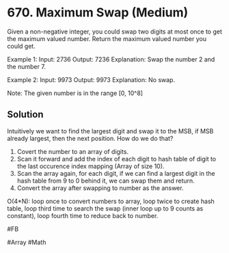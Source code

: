 # 670. Maximum Swap (Medium)

Given a non-negative integer, you could swap two digits at most once to get the maximum valued number. Return the maximum valued number you could get.

Example 1:
Input: 2736
Output: 7236
Explanation: Swap the number 2 and the number 7.

Example 2:
Input: 9973
Output: 9973
Explanation: No swap.

Note:
The given number is in the range [0, 10^8]

## Solution
Intuitively we want to find the largest digit and swap it to the MSB, if MSB already largest, then the next position. How do we do that?
1. Covert the number to an array of digits.
2. Scan it forward and add the index of each digit to hash table of digit to the last occurence index mapping (Array of size 10).
3. Scan the array again, for each digit, if we can find a largest digit in the hash table from 9 to 0 behind it, we can swap them and return.
4. Convert the array after swapping to number as the answer.

O(4*N): loop once to convert numbers to array, loop twice to create hash table, loop third time to search the swap (inner loop up to 9 counts as constant), loop fourth time to reduce back to number.

#FB

#Array #Math
